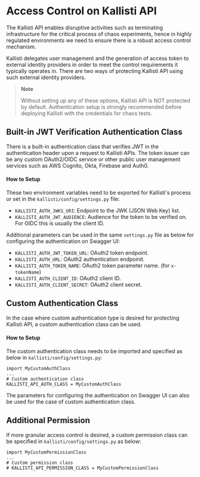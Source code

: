 # Access Control on Kallisti API

The Kallisti API enables disruptive activities such as terminating
infrastructure for the critical process of chaos experiments, hence in highly
regulated environments we need to ensure there is a robust access control
mechanism.

Kallisti delegates user management and the generation of access token to
external identity providers in order to meet the control requirements it
typically operates in. There are two ways of protecting Kallisti API using such
external identity providers.

> **Note**
>
> Without setting up any of these options, Kallisti API is NOT protected by
> default. Authentication setup is strongly recommended before deploying
> Kallisti with the credentials for chaos tests.

## Built-in JWT Verification Authentication Class 

There is a built-in authentication class that verifies JWT in the authentication
header upon a request to Kallisti APIs. The token issuer can be any custom
OAuth2/OIDC service or other public user management services such as AWS
Cognito, Okta, Firebase and Auth0.

#### How to Setup

These two environment variables need to be exported for Kallisti's process or
set in the `kallisti/config/settings.py` file:

* `KALLISTI_AUTH_JWKS_URI`: Endpoint to the JWK (JSON Web Key) list.
* `KALLISTI_AUTH_JWT_AUDIENCE`: Audience for the token to be verified on. For
  OIDC this is usually the client ID.
  
Additional parameters can be used in the same `settings.py` file as below for
configuring the authentication on Swagger UI:

* `KALLISTI_AUTH_JWT_TOKEN_URL`: OAuth2 token endpoint.
* `KALLISTI_AUTH_URL`: OAuth2 authentication endpoinit.
* `KALLISTI_AUTH_TOKEN_NAME`: OAuth2 token parameter name. (for `x-tokenName`)
* `KALLISTI_AUTH_CLIENT_ID`: OAuth2 client ID.
* `KALLISTI_AUTH_CLIENT_SECRET`: OAuth2 client secret.

## Custom Authentication Class

In the case where custom authentication type is desired for protecting Kallisti
API, a custom authentication class can be used.

#### How to Setup

The custom authentication class needs to be imported and specified as below in
`kallisti/config/settings.py`:

```
import MyCustomAuthClass
...
# Custom authentication class
KALLISTI_API_AUTH_CLASS = MyCustomAuthClass
```

The parameters for configuring the authentication on Swagger UI can also be used
for the case of custom authentication class.

## Additional Permission

If more granular access control is desired, a custom permission class can be
specified in `kallisti/config/settings.py` as below:

```
import MyCustomPermissionClass
...
# Custom permission class
# KALLISTI_API_PERMISSION_CLASS = MyCustomPermissionClass
```
